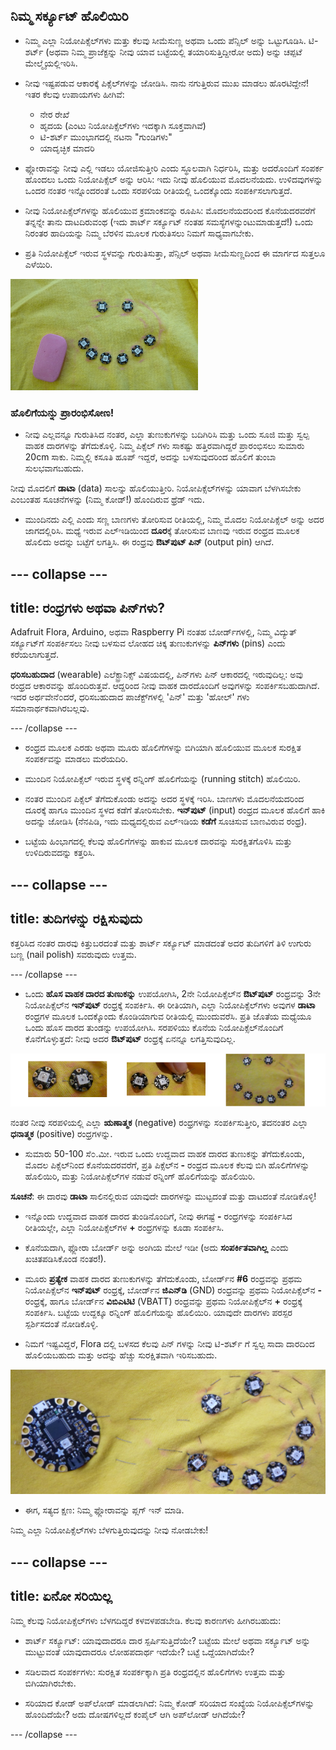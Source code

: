 ## ನಿಮ್ಮ ಸರ್ಕ್ಯೂಟ್ ಹೊಲಿಯಿರಿ

+ ನಿಮ್ಮ ಎಲ್ಲಾ ನಿಯೋಪಿಕ್ಸೆಲ್‌ಗಳು ಮತ್ತು ಕೆಲವು ಸೀಮೆಸುಣ್ಣ ಅಥವಾ ಒಂದು ಪೆನ್ಸಿಲ್ ಅನ್ನು ಒಟ್ಟುಗೂಡಿಸಿ. ಟಿ-ಶರ್ಟ್ \(ಅಥವಾ ನಿಮ್ಮ ಪ್ರಾಜೆಕ್ಟನ್ನು ನೀವು ಯಾವ ಬಟ್ಟೆಯಲ್ಲಿ ತಯಾರಿಸುತ್ತಿದ್ದೀರೋ ಅದು\) ಅನ್ನು ಚಪ್ಪಟೆ ಮೇಲ್ಮೈಯಲ್ಲಿಇರಿಸಿ.

+ ನೀವು ಇಷ್ಟಪಡುವ ಆಕಾರಕ್ಕೆ ಪಿಕ್ಸೆಲ್‌ಗಳನ್ನು ಜೋಡಿಸಿ. ನಾನು ನಗುತ್ತಿರುವ ಮುಖ ಮಾಡಲು ಹೊರಟಿದ್ದೇನೆ! ಇತರ ಕೆಲವು ಉಪಾಯಗಳು ಹೀಗಿವೆ:
  + ನೇರ ರೇಖೆ
  + ಹೃದಯ (ಎಂಟು ನಿಯೋಪಿಕ್ಸೆಲ್‌ಗಳು ಇದಕ್ಕಾಗಿ ಸೂಕ್ತವಾಗಿವೆ)
  + ಟಿ-ಶರ್ಟ್ ಮುಂಭಾಗದಲ್ಲಿ ನಟನಾ "ಗುಂಡಿಗಳು"
  + ಯಾದೃಚ್ಛಿಕ ಮಾದರಿ

+ ಫ್ಲೋರಾವನ್ನು ನೀವು ಎಲ್ಲಿ ಇಡಲು ಯೋಜಿಸುತ್ತೀರಿ ಎಂದು ಸ್ಥೂಲವಾಗಿ ನಿರ್ಧರಿಸಿ, ಮತ್ತು ಅದರೊಂದಿಗೆ ಸಂಪರ್ಕ ಹೊಂದಲು ಒಂದು ನಿಯೋಪಿಕ್ಸೆಲ್ ಅನ್ನು ಆರಿಸಿ: ಇದು ನೀವು ಹೊಲಿಯುವ ಮೊದಲನೆಯದು. ಉಳಿದವುಗಳನ್ನು ಒಂದರ ನಂತರ ಇನ್ನೊಂದರಂತೆ ಒಂದು ಸರಪಳಿಯ ರೀತಿಯಲ್ಲಿ ಒಂದಕ್ಕೊಂದು ಸಂಪರ್ಕಿಸಲಾಗುತ್ತದೆ.

+ ನೀವು ನಿಯೋಪಿಕ್ಸೆಲ್‌ಗಳನ್ನು ಹೊಲಿಯುವ ಕ್ರಮಾಂಕವನ್ನು ರೂಪಿಸಿ: ಮೊದಲನೆಯದರಿಂದ ಕೊನೆಯದರವರೆಗೆ ತನ್ನನ್ನೇ ತಾನು ದಾಟದಿರುವಂಥ \(ಇದು ಶಾರ್ಟ್ ಸರ್ಕ್ಯೂಟ್ ನಂತಹ ಸಮಸ್ಯೆಗಳನ್ನುಂಟುಮಾಡುತ್ತದೆ!\) ಒಂದು ನಿರಂತರ ಹಾದಿಯನ್ನು ನಿಮ್ಮ ಬೆರಳಿನ ಮೂಲಕ ಗುರುತಿಸಲು ನಿಮಗೆ ಸಾಧ್ಯವಾಗಬೇಕು.

+ ಪ್ರತಿ ನಿಯೋಪಿಕ್ಸೆಲ್ ಇರುವ ಸ್ಥಳವನ್ನು ಗುರುತಿಸುತ್ತಾ, ಪೆನ್ಸಿಲ್ ಅಥವಾ ಸೀಮೆಸುಣ್ಣದಿಂದ ಈ ಮಾರ್ಗದ ಸುತ್ತಲೂ ಎಳೆಯಿರಿ.

![](images/drawAroundShape.png)

### ಹೊಲಿಗೆಯನ್ನು ಪ್ರಾರಂಭಿಸೋಣ!

+ ನೀವು ಎಲ್ಲವನ್ನೂ ಗುರುತಿಸಿದ ನಂತರ, ಎಲ್ಲಾ ತುಣುಕುಗಳನ್ನು ಬದಿಗಿರಿಸಿ ಮತ್ತು ಒಂದು ಸೂಜಿ ಮತ್ತು ಸ್ವಲ್ಪ ವಾಹಕ ದಾರಗಳನ್ನು ತೆಗೆದುಕೊಳ್ಳಿ. ನಿಮ್ಮ ಪಿಕ್ಸೆಲ್ ಗಳು ಸಾಕಷ್ಟು ಹತ್ತಿರವಾಗಿದ್ದರೆ ಪ್ರಾರಂಭಿಸಲು ಸುಮಾರು 20cm ಸಾಕು. ನಿಮ್ಮಲ್ಲಿ ಕಸೂತಿ ಹೂಪ್ ಇದ್ದರೆ, ಅದನ್ನು ಬಳಸುವುದರಿಂದ ಹೊಲಿಗೆ ತುಂಬಾ ಸುಲಭವಾಗಬಹುದು.

ನೀವು ಮೊದಲಿಗೆ **ಡಾಟಾ** (data) ಸಾಲನ್ನು ಹೊಲಿಯುತ್ತೀರಿ. ನಿಯೋಪಿಕ್ಸೆಲ್‌ಗಳನ್ನು ಯಾವಾಗ ಬೆಳಗಿಸಬೇಕು ಎಂಬಂತಹ ಸೂಚನೆಗಳನ್ನು (ನಿಮ್ಮ ಕೋಡ್!) ಹೊಂದಿರುವ ಥ್ರೆಡ್ ಇದು.

+ ಮುಂದಿನದು ಎಲ್ಲಿ ಎಂದು ಸಣ್ಣ ಬಾಣಗಳು ತೋರಿಸುವ ರೀತಿಯಲ್ಲಿ, ನಿಮ್ಮ ಮೊದಲ ನಿಯೋಪಿಕ್ಸೆಲ್ ಅನ್ನು ಅದರ ಜಾಗದಲ್ಲಿರಿಸಿ. ಮಧ್ಯೆ ಇರುವ ಎಲ್ಇಡಿಯಿಂದ **ದೂರ**ಕ್ಕೆ ತೋರಿಸುವ ಬಾಣವು ಇರುವ ರಂಧ್ರದ ಮೂಲಕ ಹೊಲಿದು ಅದನ್ನು ಬಟ್ಟೆಗೆ ಲಗತ್ತಿಸಿ. ಈ ರಂಧ್ರವು **ಔಟ್‌ಪುಟ್ ಪಿನ್** (output pin) ಆಗಿದೆ.

--- collapse ---
---
title: ರಂಧ್ರಗಳು ಅಥವಾ ಪಿನ್‌ಗಳು?
---

Adafruit Flora, Arduino, ಅಥವಾ Raspberry Pi ನಂತಹ ಬೋರ್ಡ್‌ಗಳಲ್ಲಿ, ನಿಮ್ಮ ವಿದ್ಯುತ್ ಸರ್ಕ್ಯೂಟ್‌ಗೆ ಸಂಪರ್ಕಿಸಲು ನೀವು ಬಳಸುವ ಲೋಹದ ಚಿಕ್ಕ ತುಣುಕುಗಳನ್ನು **ಪಿನ್‌ಗಳು** (pins) ಎಂದು ಕರೆಯಲಾಗುತ್ತದೆ.

**ಧರಿಸಬಹುದಾದ** (wearable) ಎಲೆಕ್ಟ್ರಾನಿಕ್ಸ್ ವಿಷಯದಲ್ಲಿ, ಪಿನ್‌ಗಳು ಪಿನ್ ಆಕಾರದಲ್ಲಿ ಇರುವುದಿಲ್ಲ: ಅವು ರಂಧ್ರದ ಆಕಾರವನ್ನು ಹೊಂದಿರುತ್ತವೆ. ಆದ್ದರಿಂದ ನೀವು ವಾಹಕ ದಾರದೊಂದಿಗೆ ಅವುಗಳನ್ನು ಸಂಪರ್ಕಿಸಬಹುದಾಗಿದೆ. ಇದರ ಅರ್ಥವೇನೆ೦ದರೆ, ಧರಿಸಬಹುದಾದ ಪಾಜೆಕ್ಟ್‌ಗಳಲ್ಲಿ 'ಪಿನ್' ಮತ್ತು 'ಹೋಲ್' ಗಳು ಸಮಾನಾರ್ಥಕವಾಗಿರಬಲ್ಲವು.

--- /collapse ---

+ ರಂಧ್ರದ ಮೂಲಕ ಎರಡು ಅಥವಾ ಮೂರು ಹೊಲಿಗೆಗಳನ್ನು ಬಿಗಿಯಾಗಿ ಹೊಲಿಯುವ ಮೂಲಕ ಸುರಕ್ಷಿತ ಸಂಪರ್ಕವನ್ನು ಮಾಡಲು ಮರೆಯದಿರಿ.

+ ಮುಂದಿನ ನಿಯೋಪಿಕ್ಸೆಲ್ ಇರುವ ಸ್ಥಳಕ್ಕೆ ರನ್ನಿಂಗ್ ಹೊಲಿಗೆಯನ್ನು (running stitch) ಹೊಲಿಯಿರಿ.

+ ನಂತರ ಮುಂದಿನ ಪಿಕ್ಸೆಲ್ ತೆಗೆದುಕೊಂಡು ಅದನ್ನು ಅದರ ಸ್ಥಳಕ್ಕೆ ಇರಿಸಿ. ಬಾಣಗಳು ಮೊದಲನೆಯದರಿಂದ ದೂರಕ್ಕೆ ಹಾಗೂ ಮುಂದಿನ ಸ್ಥಳದ ಕಡೆಗೆ ತೋರಿಸಬೇಕು. **ಇನ್‌ಪುಟ್** (input) ರಂಧ್ರದ ಮೂಲಕ ಹೊಲಿಗೆ ಹಾಕಿ ಅದನ್ನು ಜೋಡಿಸಿ \(ನೆನಪಿಡಿ, ಇದು ಮಧ್ಯದಲ್ಲಿರುವ ಎಲ್ಇಡಿಯ **ಕಡೆಗೆ** ಸೂಚಿಸುವ ಬಾಣವಿರುವ ರಂಧ್ರ\).

+ ಬಟ್ಟೆಯ ಹಿಂಭಾಗದಲ್ಲಿ ಕೆಲವು ಹೊಲಿಗೆಗಳನ್ನು ಹಾಕುವ ಮೂಲಕ ದಾರವನ್ನು ಸುರಕ್ಷಿತಗೊಳಿಸಿ ಮತ್ತು ಉಳಿದಿರುವದನ್ನು ಕತ್ತರಿಸಿ.

--- collapse ---
---
title: ತುದಿಗಳನ್ನು ರಕ್ಷಿಸುವುದು
---

ಕತ್ತರಿಸಿದ ನಂತರ ದಾರವು ಕಿತ್ತುಬರದಂತೆ ಮತ್ತು ಶಾರ್ಟ್ ಸರ್ಕ್ಯೂಟ್ ಮಾಡದಂತೆ ಅದರ ತುದಿಗಳಿಗೆ ತಿಳಿ ಉಗುರು ಬಣ್ಣ (nail polish) ಸವರುವುದು ಉತ್ತಮ.

--- /collapse ---

+ ಒಂದು **ಹೊಸ ವಾಹಕ ದಾರದ ತುಣುಕನ್ನು** ಉಪಯೋಗಿಸಿ, 2ನೇ ನಿಯೋಪಿಕ್ಸೆಲ್‌ನ **ಔಟ್‌ಪುಟ್** ರಂಧ್ರವನ್ನು 3ನೇ ನಿಯೋಪಿಕ್ಸೆಲ್‌ನ **ಇನ್‌ಪುಟ್** ರಂಧ್ರಕ್ಕೆ ಸಂಪರ್ಕಿಸಿ. ಈ ರೀತಿಯಾಗಿ, ಎಲ್ಲಾ ನಿಯೋಪಿಕ್ಸೆಲ್‌ಗಳು ಅವುಗಳ **ಡಾಟಾ** ರಂಧ್ರಗಳ ಮೂಲಕ ಒಂದಕ್ಕೊಂದು ಕೊಂಡಿಯಾಗುವ ರೀತಿಯಲ್ಲಿ ಮುಂದುವರೆಸಿ. ಪ್ರತಿ ಜೊತೆಯ ಮಧ್ಯೆಯೂ ಒಂದು ಹೊಸ ದಾರದ ತುಂಡನ್ನು ಉಪಯೋಗಿಸಿ. ಸರಪಳಿಯು ಕೊನೆಯ ನಿಯೋಪಿಕ್ಸೆಲ್‌ನೊಂದಿಗೆ ಕೊನೆಗೊಳ್ಳುತ್ತದೆ: ನೀವು ಅದರ **ಔಟ್‌ಪುಟ್** ರಂಧ್ರಕ್ಕೆ ಏನನ್ನೂ ಲಗತ್ತಿಸುವುದಿಲ್ಲ.

![](images/pixelSewing3_136_800.png)

ನಂತರ ನೀವು ಸರಪಳಿಯಲ್ಲಿ ಎಲ್ಲಾ **ಋಣಾತ್ಮಕ** (negative) ರಂಧ್ರಗಳನ್ನು ಸಂಪರ್ಕಿಸುತ್ತೀರಿ, ತದನಂತರ ಎಲ್ಲಾ **ಧನಾತ್ಮಕ** (positive) ರಂಧ್ರಗಳನ್ನು.

+ ಸುಮಾರು 50-100 ಸೆ೦.ಮೀ. ಇರುವ ಒಂದು ಉದ್ದವಾದ ವಾಹಕ ದಾರದ ತುಣುಕನ್ನು ತೆಗೆದುಕೊಂಡು, ಮೊದಲ ಪಿಕ್ಸೆಲ್‌ನಿಂದ ಕೊನೆಯದರವರೆಗೆ, ಪ್ರತಿ ಪಿಕ್ಸೆಲ್‌ನ **-** ರಂಧ್ರದ ಮೂಲಕ ಕೆಲವು ಬಿಗಿ ಹೊಲಿಗೆಗಳನ್ನು ಹೊಲಿಯಿರಿ, ಮತ್ತು ನಿಯೋಪಿಕ್ಸೆಲ್‌ಗಳ ನಡುವೆ ರನ್ನಿಂಗ್ ಹೊಲಿಗೆಯನ್ನು ಹೊಲಿಯಿರಿ.

**ಸೂಚನೆ**: ಈ ದಾರವು **ಡಾಟಾ** ಸಾಲಿನಲ್ಲಿರುವ ಯಾವುದೇ ದಾರಗಳನ್ನು ಮುಟ್ಟದಂತೆ ಮತ್ತು ದಾಟದಂತೆ ನೋಡಿಕೊಳ್ಳಿ!

+ ಇನ್ನೊಂದು ಉದ್ದವಾದ ವಾಹಕ ದಾರದ ತುಂಡಿನೊಂದಿಗೆ, ನೀವು ಈಗಷ್ಟೆ **-** ರಂಧ್ರಗಳನ್ನು ಸಂಪರ್ಕಿಸಿದ ರೀತಿಯಲ್ಲೇ, ಎಲ್ಲಾ ನಿಯೋಪಿಕ್ಸೆಲ್‌ಗಳ **+** ರಂಧ್ರಗಳನ್ನು ಕೂಡಾ ಸಂಪರ್ಕಿಸಿ.

+ ಕೊನೆಯದಾಗಿ, ಫ್ಲೋರಾ ಬೋರ್ಡ್ ಅನ್ನು ಅಂಗಿಯ ಮೇಲೆ ಇಡೀ \(ಅದು **ಸಂಪರ್ಕಿತವಾಗಿಲ್ಲ** ಎಂದು ಖಚಿತಪಡಿಸಿಕೊಂಡ ನಂತರ!\).

+ ಮೂರು **ಪ್ರತ್ಯೇಕ** ವಾಹಕ ದಾರದ ತುಣುಕುಗಳನ್ನು ತೆಗೆದುಕೊಂಡು, ಬೋರ್ಡ್‌ನ **#6** ರಂಧ್ರವನ್ನು ಪ್ರಥಮ ನಿಯೋಪಿಕ್ಸೆಲ್‌ನ **ಇನ್‌ಪುಟ್** ರಂಧ್ರಕ್ಕೆ, ಬೋರ್ಡ್‌ನ **ಜಿ‌ಎನ್‌ಡಿ** (GND) ರಂಧ್ರವನ್ನು ಪ್ರಥಮ ನಿಯೋಪಿಕ್ಸೆಲ್‌ನ **-** ರಂಧ್ರಕ್ಕೆ, ಹಾಗೂ ಬೋರ್ಡ್‌ನ **ವಿ‌ಬಿ‌ಎ‌ಟಿ‌ಟಿ** (VBATT) ರಂಧ್ರವನ್ನು ಪ್ರಥಮ ನಿಯೋಪಿಕ್ಸೆಲ್‌ನ **+** ರಂಧ್ರಕ್ಕೆ ಸಂಪರ್ಕಿಸಿ. ಬಟ್ಟೆಯ ಉದ್ದಕ್ಕೂ ರನ್ನಿಂಗ್ ಹೊಲಿಗೆಯನ್ನು ಹೊಲಿಯಿರಿ. ಯಾವುದೇ ದಾರಗಳು ಪರಸ್ಪರ ಸ್ಪರ್ಶಿಸದಂತೆ ನೋಡಿಕೊಳ್ಳಿ.

+ ನಿಮಗೆ ಇಷ್ಟವಿದ್ದರೆ, Flora ದಲ್ಲಿ ಬಳಸದ ಕೆಲವು ಪಿನ್ ಗಳನ್ನು ನೀವು ಟಿ-ಶರ್ಟ್ ಗೆ ಸ್ವಲ್ಪ ಸಾದಾ ದಾರದಿಂದ ಹೊಲಿಯಬಹುದು ಮತ್ತು ಅದನ್ನು ಹೆಚ್ಚು ಸುರಕ್ಷಿತವಾಗಿ ಇರಿಸಬಹುದು.

![](images/stitchedCircuit.png)

+ ಈಗ, ಸತ್ಯದ ಕ್ಷಣ: ನಿಮ್ಮ ಫ್ಲೋರಾವನ್ನು ಪ್ಲಗ್ ಇನ್ ಮಾಡಿ.

ನಿಮ್ಮ ಎಲ್ಲಾ ನಿಯೋಪಿಕ್ಸೆಲ್‌ಗಳು ಬೆಳಗುತ್ತಿರುವುದನ್ನು ನೀವು ನೋಡಬೇಕು!

--- collapse ---
---
title: ಏನೋ ಸರಿಯಿಲ್ಲ
---

ನಿಮ್ಮ ಕೆಲವು ನಿಯೋಪಿಕ್ಸೆಲ್‌ಗಳು ಬೆಳಗದಿದ್ದರೆ ಕಳವಳಪಡಬೇಡಿ. ಕೆಲವು ಕಾರಣಗಳು ಹೀಗಿರಬಹುದು:

+ ಶಾರ್ಟ್ ಸರ್ಕ್ಯೂಟ್: ಯಾವುದಾದರೂ ದಾರ ಸ್ಪರ್ಷಿಸುತ್ತಿದೆಯೇ? ಬಟ್ಟೆಯ ಮೇಲೆ ಅಥವಾ ಸರ್ಕ್ಯೂಟ್ ಅನ್ನು ಮುಟ್ಟುವಂತೆ ಯಾವುದಾದರೂ ಲೋಹಪದಾರ್ಥ ಇದೆಯೇ? ಬಟ್ಟೆ ಒದ್ದೆಯಾಗಿದೆಯೇ?

+ ಸಡಿಲವಾದ ಸಂಪರ್ಕಗಳು: ಸುರಕ್ಷಿತ ಸಂಪರ್ಕಕ್ಕಾಗಿ ಪ್ರತಿ ರಂಧ್ರದಲ್ಲಿನ ಹೊಲಿಗೆಗಳು ಉತ್ತಮ ಮತ್ತು ಬಿಗಿಯಾಗಿರಬೇಕು.

+ ಸರಿಯಾದ ಕೋಡ್ ಅಪ್‌ಲೋಡ್ ಮಾಡಲಾಗಿದೆ: ನಿಮ್ಮ ಕೋಡ್ ಸರಿಯಾದ ಸಂಖ್ಯೆಯ ನಿಯೋಪಿಕ್ಸೆಲ್‌ಗಳನ್ನು ಹೊಂದಿದೆಯೇ? ಅದು ದೋಷಗಳಿಲ್ಲದೆ ಕಂಪೈಲ್ ಆಗಿ ಅಪ್‌ಲೋಡ್ ಆಗಿದೆಯೇ?

--- /collapse --- 
